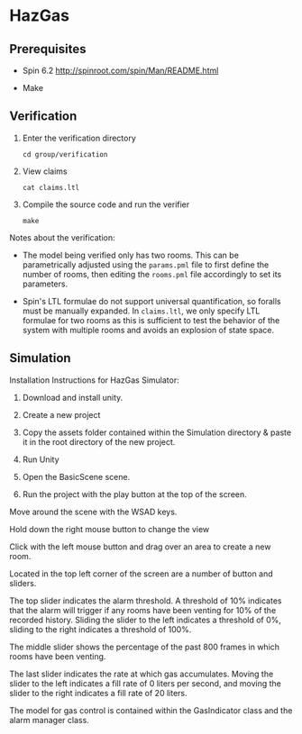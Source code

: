 # HazGas

## Prerequisites

* Spin 6.2
  http://spinroot.com/spin/Man/README.html

* Make

## Verification

1. Enter the verification directory

       cd group/verification


2. View claims

       cat claims.ltl

3. Compile the source code and run the verifier

       make

Notes about the verification:

* The model being verified only has two rooms. This can be parametrically
  adjusted using the `params.pml` file to first define the number of rooms,
  then editing the `rooms.pml` file accordingly to set its parameters.

* Spin's LTL formulae do not support universal quantification, so foralls must
  be manually expanded. In `claims.ltl`, we only specify LTL formulae for two
  rooms as this is sufficient to test the behavior of the system with multiple
  rooms and avoids an explosion of state space.

## Simulation

Installation Instructions for HazGas Simulator:

1. Download and install unity.

2. Create a new project

3. Copy the assets folder contained within the Simulation directory & paste it
  in the root directory of the new project.

4. Run Unity

5. Open the BasicScene scene.

6. Run the project with the play button at the top of the screen.

Move around the scene with the WSAD keys.

Hold down the right mouse button to change the view

Click with the left mouse button and drag over an area to create a new room.

Located in the top left corner of the screen are a number of button and
sliders.

The top slider indicates the alarm threshold. A threshold of 10% indicates that
the alarm will trigger if any rooms have been venting for 10% of the recorded
history. Sliding the slider to the left indicates a threshold of 0%, sliding to
the right indicates a threshold of 100%.

The middle slider shows the percentage of the past 800 frames in which rooms
have been venting.

The last slider indicates the rate at which gas accumulates. Moving the slider
to the left indicates a fill rate of 0 liters per second, and moving the slider
to the right indicates a fill rate of 20 liters.

The model for gas control is contained within the GasIndicator class and the
alarm manager class.
